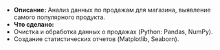 - **Описание:** Анализ данных по продажам для магазина, выявление самого популярного продукта.  
- **Что сделано:**  
- Очистка и обработка данных о продажах (Python: Pandas, NumPy).  
- Создание статистических отчетов (Matplotlib, Seaborn).  
